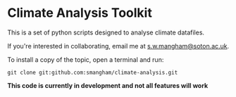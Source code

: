 # Climate Analysis Toolkit

This is a set of python scripts designed to analyse climate datafiles.

If you're interested in collaborating, email me at s.w.mangham@soton.ac.uk.

To install a copy of the topic, open a terminal and run:
```
git clone git:github.com:smangham/climate-analysis.git
```

**This code is currently in development and not all features will work**
